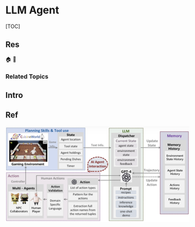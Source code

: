 # LLM Agent

[TOC]



## Res
🏠 
🚧 


### Related Topics



## Intro



## Ref
[LLM-Agent原理讲解 - shikanon的文章 - 知乎]: https://zhuanlan.zhihu.com/p/659784334

![](../../../../../Assets/Pics/Screenshot%202024-03-22%20at%201.30.46%20PM.png)
